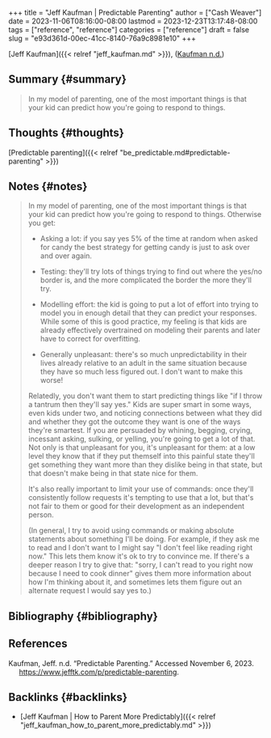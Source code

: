 +++
title = "Jeff Kaufman | Predictable Parenting"
author = ["Cash Weaver"]
date = 2023-11-06T08:16:00-08:00
lastmod = 2023-12-23T13:17:48-08:00
tags = ["reference", "reference"]
categories = ["reference"]
draft = false
slug = "e93d361d-00ec-41cc-8140-76a9c8981e10"
+++

[Jeff Kaufman]({{< relref "jeff_kaufman.md" >}}), (<a href="#citeproc_bib_item_1">Kaufman n.d.</a>)


## Summary {#summary}

> In my model of parenting, one of the most important things is that your kid can predict how you're going to respond to things.


## Thoughts {#thoughts}

[Predictable parenting]({{< relref "be_predictable.md#predictable-parenting" >}})


## Notes {#notes}

> In my model of parenting, one of the most important things is that your kid can predict how you're going to respond to things. Otherwise you get:
>
> -   Asking a lot: if you say yes 5% of the time at random when asked for candy the best strategy for getting candy is just to ask over and over again.
>
> -   Testing: they'll try lots of things trying to find out where the yes/no border is, and the more complicated the border the more they'll try.
>
> -   Modelling effort: the kid is going to put a lot of effort into trying to model you in enough detail that they can predict your responses. While some of this is good practice, my feeling is that kids are already effectively overtrained on modeling their parents and later have to correct for overfitting.
>
> -   Generally unpleasant: there's so much unpredictability in their lives already relative to an adult in the same situation because they have so much less figured out. I don't want to make this worse!
>
> Relatedly, you don't want them to start predicting things like "if I throw a tantrum then they'll say yes." Kids are super smart in some ways, even kids under two, and noticing connections between what they did and whether they got the outcome they want is one of the ways they're smartest. If you are persuaded by whining, begging, crying, incessant asking, sulking, or yelling, you're going to get a lot of that. Not only is that unpleasant for you, it's unpleasant for them: at a low level they know that if they put themself into this painful state they'll get something they want more than they dislike being in that state, but that doesn't make being in that state nice for them.
>
> It's also really important to limit your use of commands: once they'll consistently follow requests it's tempting to use that a lot, but that's not fair to them or good for their development as an independent person.
>
> (In general, I try to avoid using commands or making absolute statements about something I'll be doing. For example, if they ask me to read and I don't want to I might say "I don't feel like reading right now." This lets them know it's ok to try to convince me. If there's a deeper reason I try to give that: "sorry, I can't read to you right now because I need to cook dinner" gives them more information about how I'm thinking about it, and sometimes lets them figure out an alternate request I would say yes to.)


## Bibliography {#bibliography}

## References

<style>.csl-entry{text-indent: -1.5em; margin-left: 1.5em;}</style><div class="csl-bib-body">
  <div class="csl-entry"><a id="citeproc_bib_item_1"></a>Kaufman, Jeff. n.d. “Predictable Parenting.” Accessed November 6, 2023. <a href="https://www.jefftk.com/p/predictable-parenting">https://www.jefftk.com/p/predictable-parenting</a>.</div>
</div>



## Backlinks {#backlinks}

-   [Jeff Kaufman | How to Parent More Predictably]({{< relref "jeff_kaufman_how_to_parent_more_predictably.md" >}})

